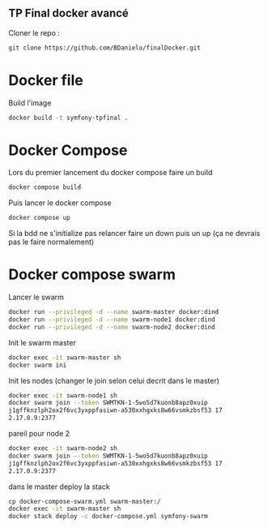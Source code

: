 ## TP Final docker avancé

Cloner le repo :

```bash
git clone https://github.com/BDanielo/finalDocker.git
```

# Docker file

Build l'image

```bash
docker build -t symfony-tpfinal .
```

# Docker Compose

Lors du premier lancement du docker compose faire un build

```bash
docker compose build
```

Puis lancer le docker compose

```bash
docker compose up
```

Si la bdd ne s'initialize pas relancer faire un down puis un up (ça ne devrais pas le faire normalement)

# Docker compose swarm

Lancer le swarm

```bash
docker run --privileged -d --name swarm-master docker:dind
docker run --privileged -d --name swarm-node1 docker:dind
docker run --privileged -d --name swarm-node2 docker:dind
```

Init le swarm master

```bash
docker exec -it swarm-master sh
docker swarm ini
```

Init les nodes (changer le join selon celui decrit dans le master)

```bash
docker exec -it swarm-node1 sh
docker swarm join --token SWMTKN-1-5wo5d7kuonb8apz0xuip
j1gffknzlph2ox2f6vc3yxppfasiwn-a530xxhgxks8w66vsmkzbsf53 17
2.17.0.9:2377
```

pareil pour node 2 

```bash
docker exec -it swarm-node2 sh
docker swarm join --token SWMTKN-1-5wo5d7kuonb8apz0xuip
j1gffknzlph2ox2f6vc3yxppfasiwn-a530xxhgxks8w66vsmkzbsf53 17
2.17.0.9:2377
```

dans le master deploy la stack 

```bash
cp docker-compose-swarm.yml swarm-master:/
docker exec -it swarm-master sh
docker stack deploy -c docker-compose.yml symfony-swarm
```

